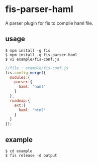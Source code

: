 # fis-parser-haml

A parser plugin for fis to compile haml file.

## usage

    $ npm install -g fis
    $ npm install -g fis-parser-haml
    $ vi example/fis-conf.js

```javascript
//file : example/fis-conf.js
fis.config.merge({
  modules:{
    parser:{
      haml: 'haml'
    }
  },
  roadmap:{
    ext:{
      haml: 'html'
    }
  }
});
```

## example

    $ cd example
    $ fis release -d output

